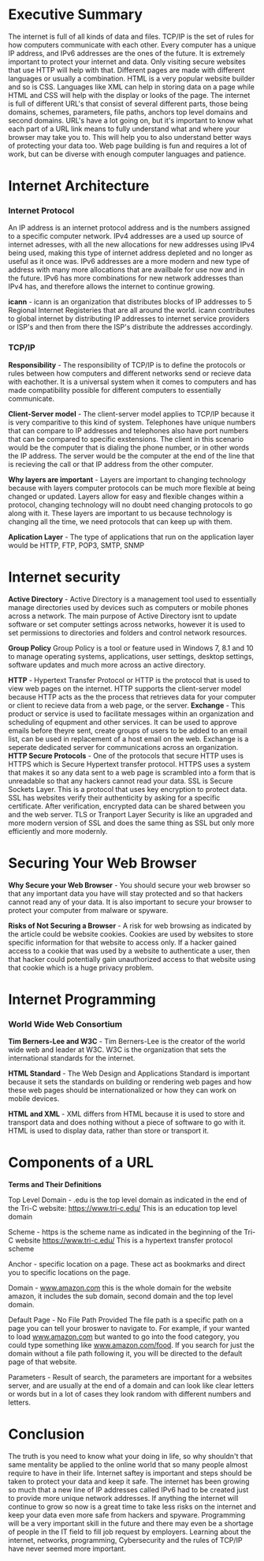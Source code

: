 # Executive Summary 
The internet is full of all kinds of data and files. TCP/IP is the set of rules for how computers communicate with each other. Every computer has a unique IP address, and IPv6 addresses are the ones of the future. It is extremely important to protect your internet and data. Only visiting secure websites that use HTTP will help with that. Different pages are made with different languages or usually a combination. HTML is a very popular website builder and so is CSS. Languages like XML can help in storing data on a page while HTML and CSS will help with the display or looks of the page. The internet is full of different URL's that consist of several different parts, those being domains, schemes, parameters, file paths, anchors top level domains and second domains. URL's have a lot going on, but it's important to know what each part of a URL link means to fully understand what and where your browser may take you to. This will help you to also understand better ways of protecting your data too. Web page building is fun and requires a lot of work, but can be diverse with enough computer languages and patience. 
# Internet Architecture

### Internet Protocol
An IP address is an internet protocol address and is the numbers assigned to a specific computer network. IPv4 addresses are a used up source of internet adresses, with all the new allocations for new addresses using IPv4 being used, making this type of internet address depleted and no longer as useful as it once was. IPv6 addresses are a more modern and new type of address with many more allocations that are availbale for use now and in the future. IPv6 has more combinations for new network addresses than IPv4 has, and therefore allows the internet to continue growing.  

**icann** - icann is an organization that distributes blocks of IP addresses to 5 Regional Internet Registeries that are all around the world. icann contributes to global internet by distributing IP addresses to internet service providers or ISP's and then from there the ISP's distribute the addresses accordingly.

### TCP/IP

**Responsibility** - The responsibility of TCP/IP is to define the protocols or rules between how computers and different networks send or recieve data with eachother. It is a universal system when it comes to computers and has made compatibility possible for different computers to essentially communicate. 

**Client-Server model** - The client-server model applies to TCP/IP because it is very comparitive to this kind of system. Telephones have  unique numbers that can compare to IP addresses and telephones also have port numbers that can be compared to specific exstensions. The client in this scenario would be the computer that is dialing the phone number, or in other words the IP address. The server would be the computer at the end of the line that is recieving the call or that IP address from the other computer.

**Why layers are important** - Layers are important to changing technology because with layers computer protocols can be much more flexible at being changed or updated. Layers allow for easy and flexible changes within a protocol, changing technology will no doubt need changing protocols to go along with it. These layers are important to us because technology is changing all the time, we need protocols that can keep up with them. 

**Aplication Layer** - The type of applications that run on the application layer would be HTTP, FTP, POP3, SMTP, SNMP

# Internet security 

**Active Directory** - Active Directory is a management tool used to essentially manage directories used by devices such as computers or mobile phones across a network. The main purpose of Active Directory isnt to update software or set computer settings across networks, however it is used to set permissions to directories and folders and control network resources. 

**Group Policy** Group Policy is a tool or feature used in Windows 7, 8.1 and 10 to manage operating systems, applications, user settings, desktop settings, software updates and much more across an active directory.

**HTTP** - Hypertext Transfer Protocol or HTTP is the protocol that is used to view web pages on the internet. HTTP supports the client-server model because HTTP acts as the the process that retrieves data for your computer or client to recieve data from a web page, or the server.
**Exchange** - This product or service is used to facilitate messages within an organization and scheduling of equpment and other services. It can be used to approve emails before theyre sent, create groups of users to be added to an email list, can be used in replacement of a host email on the web. Exchange is a seperate dedicated server for communications across an organization. 
**HTTP Secure Protocols** - One of the protocols that secure HTTP uses is HTTPS which is Secure Hypertext transfer protocol. HTTPS uses a system that makes it so any data sent to a web page is scrambled into a form that is unreadable so that any hackers cannot read your data. SSL is Secure Sockets Layer. This is a protocol that uses key encryption to protect data. SSL has websites verify their authenticity by asking for a specific certificate. After verification, encrypted data can be shared between you and the web server. TLS or Tranport Layer Security is like an upgraded and more modern version of SSL and does the same thing as SSL but only more efficiently and more modernly. 

# Securing Your Web Browser 

**Why Secure your Web Browser** - You should secure your web browser so that any important data you have will stay protected and so that hackers cannot read any of your data. It is also important to secure your browser to protect your computer from malware or spyware. 

**Risks of Not Securing a Browser** - A risk for web browsing as indicated by the article could be website cookies. Cookies are used by websites to store specific information for that website to access only. If a hacker gained access to a cookie that was used by a website to authenticate a user, then that hacker could potentially gain unauthorized access to that website using that cookie which is a huge privacy problem.   

# Internet Programming 

### World Wide Web Consortium

**Tim Berners-Lee and W3C** - Tim Berners-Lee is the creator of the world wide web and leader at W3C. W3C is the organization that sets the international standards for the internet.

**HTML Standard** - The Web Design and Applications Standard is important because it sets the standards on building or rendering web pages and how these web pages should be internationalized or how they can work on mobile devices. 

**HTML and XML** - XML differs from HTML because it is used to store and transport data and does nothing without a piece of software to go with it. HTML is used to display data, rather than store or transport it. 

# Components of a URL

**Terms and Their Definitions**  

Top Level Domain - .edu is the top level domain as indicated in the end of the Tri-C website: https://www.tri-c.edu/
This is an education top level domain 

Scheme - https is the scheme name as indicated in the beginning of the Tri-C website https://www.tri-c.edu/ 
This is a hypertext transfer protocol scheme

Anchor - specific location on a page. These act as bookmarks and direct you to specific locations on the page.

Domain - www.amazon.com  this is the whole domain for the website amazon, it includes the sub domain, second domain and the top level domain.

Default Page - No File Path Provided The file path is a specific path on a page you can tell your broswer to navigate to. For example, if your wanted to load www.amazon.com but wanted to go into the food category, you could type something like www.amazon.com/food. If you search for just the domain without a file path following it, you will be directed to the default page of that website. 

Parameters - Result of search, the parameters are important for a websites server, and are usually at the end of a domain and can look like clear letters or words but in a lot of cases they look random with different numbers and letters.

# Conclusion

The truth is you need to know what your doing in life, so why shouldn't that same mentality be applied to the online world that so many people almost require to have in their life. Internet saftey is important and steps should be taken to protect your data and keep it safe. The internet has been growing so much that a new line of IP addresses called IPv6 had to be created just to provide more unique
network addresses. If anything the internet will continue to grow so now is a great time to take less risks on the internet and keep your data even more safe from hackers and spyware. Programming will be a very important skill in the future and there may even be a shortage of people in the IT field to fill job request by employers. Learning about the internet, networks, programming, Cybersecurity and the rules of TCP/IP have never seemed more important. 
